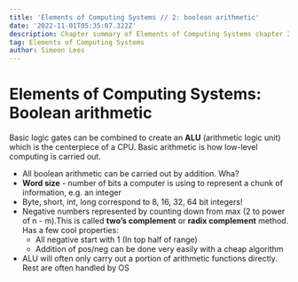 ```yaml
---
title: 'Elements of Computing Systems // 2: boolean arithmetic'
date: '2022-11-01T05:35:07.322Z'
description: Chapter summary of Elements of Computing Systems chapter 2 - boolean arithmetic.
tag: Elements of Computing Systems
author: Simeon Lees
---
```


# Elements of Computing Systems: Boolean arithmetic

Basic logic gates can be combined to create an **ALU** (arithmetic logic unit) which is the centerpiece of a CPU. Basic arithmetic is how low-level computing is carried out.

- All boolean arithmetic can be carried out by addition. Wha?
- **Word size** - number of bits a computer is using to represent a chunk of information, e.g. an integer
- Byte, short, int, long correspond to 8, 16, 32, 64 bit integers!
- Negative numbers represented by counting down from max (2 to power of n - m).This is called **two’s complement** or **radix complement** method. Has a few cool properties:
  - All negative start with 1 (In top half of range)
  - Addition of pos/neg can be done very easily with a cheap algorithm
- ALU will often only carry out a portion of arithmetic functions directly. Rest are often handled by OS
